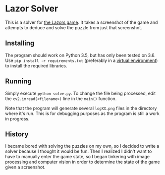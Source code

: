 Lazor Solver
============

This is a solver for [the Lazors game](https://play.google.com/store/apps/details?id=net.pyrosphere.lazors).
It takes a screenshot of the game and attempts to deduce and solve the puzzle from just that screenshot.

## Installing
The program should work on Python 3.5, but has only been tested on 3.6.
Use `pip install -r requirements.txt` (preferably in a [virtual environment](https://docs.python.org/3/library/venv.html))
to install the required libraries.

## Running
Simply execute `python solve.py`. To change the file being processed, edit the `cv2.imread(<filename>)` line in
the `main()` function.

Note that the program will generate several `logXX.png` files in the directory where it's run. This is for debugging
purposes as the program is still a work in progress.

## History
I became bored with solving the puzzles on my own, so I decided to write a solver because I thought it would be fun.
Then I realized I didn't want to have to manually enter the game state, so I began tinkering with image processing
and computer vision in order to determine the state of the game given a screenshot.
